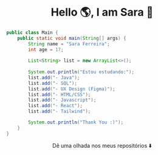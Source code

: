 

<h1 align="center">Hello 🌎, I am Sara 👋</h1>

```java
public class Main {
    public static void main(String[] args) {        
        String name = "Sara Ferreira";
        int age = 17;
        
        List<String> list = new ArrayList<>();
        
        System.out.println("Estou estudando:");
        list.add("- Java");
        list.add("- SQL");
        list.add("- UX Design (Figma)");
        list.add("- HTML/CSS");
        list.add("- Javascript");
        list.add("- React");
        list.add("- Tailwind");

        System.out.println("Thank You :)");
    }
}
```

<p align="center">Dê uma olhada nos meus repositórios ⬇️</p>

